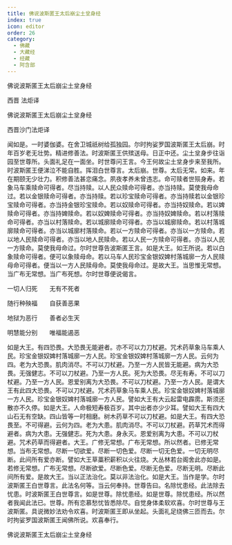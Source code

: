 ```yaml
---
title: 佛说波斯匿王太后崩尘土坌身经
index: true
icon: editor
order: 26
category:
  - 佛藏
  - 大藏经
  - 经藏
  - 阿含部
---
```


  佛说波斯匿王太后崩尘土坌身经  

西晋 法炬译  

佛说波斯匿王太后崩尘土坌身经  

西晋沙门法炬译  

闻如是。一时婆伽婆。在舍卫城祇树给孤独园。尔时拘娑罗国波斯匿王太后崩。时年百岁老无壮势。精进修善法。时波斯匿王供殡送母。日正中还。尘土坌身步往诣园至世尊所。头面礼足在一面坐。时世尊问王言。今王何故尘土坌身步来至我所。时波斯匿王便涕泣不能自胜。挥泪白世尊言。太后崩。世尊。太后无常。如来。年在期颐无少壮力。积修善法甚恋痛念。夙夜孝养未曾违志。命可赎者世殒身寿。若象马车乘赎命可得者。尽当持赎。以人民众赎命可得者。亦当持赎。莫使我母命过。若以金银赎命可得者。亦当持赎。若以珍宝赎命可得者。亦当持赎若以金银珍宝赎命可得者。亦当持金银珍宝赎命。若以奴赎命可得者。亦当持奴赎命。若以婢赎命可得者。亦当持婢赎命。若以奴婢赎命可得者。亦当持奴婢赎命。若以村落赎命可得者。亦当以村落赎命。若以城廓赎命可得者。亦当以城廓赎命。若以村落城廓赎命可得者。亦当以城廓村落赎命。若以一方赎命可得者。亦当以一方赎命。若以地人民赎命可得者。亦当以地人民赎命。若以人民一方赎命可得者。亦当以人民一方赎命。莫使我母命过。尔时世尊告波斯匿王言。如是大王。如王所说。若以白象赎命可得者。便可以象赎母命。若以马车人民珍宝金银奴婢村落城廓一方人民赎母命可得者。便当以一方人民赎母命。莫使我母命过。是故大王。当思惟无常想。当广布无常想。当广布死想。尔时世尊便说偈言。  

一切人归死　　无有不死者  

随行种殃福　　自获善恶果  

地狱为恶行　　善者必生天  

明慧能分别　　唯福能遏恶  

如是大王。有四恐畏。大恐畏无能避者。亦不可以力刀杖避。咒术药草象马车乘人民。珍宝金银奴婢村落城廓一方人民。珍宝金银奴婢村落城廓一方人民。云何为四。老为大恐畏。肌肉消尽。不可以刀杖避。乃至一方人民皆无能避。病为大恐畏。无强健志。不可以刀杖避。乃至一方人民。死为大恐畏。尽无有寿。不可以刀杖避。乃至一方人民。恩爱别离为大恐畏。不可以刀杖避。乃至一方人民。是谓大王有此四大恐畏。不可以刀杖避。咒术药草象马车乘人民。珍宝金银奴婢村落城廓一方人民。珍宝金银奴婢村落城廓一方人民。譬如大王有大云起雷电霹雳。斯须还散亦不久停。如是大王。人命极短寿极百岁。其中出者亦少少耳。譬如大王有四大山石无有空缺。四山皆等一时相磨。树木药草不可以刀杖避。如是大王。有四大恐畏至。不可得避。云何为四。老为大患。肌肉消尽。不可以刀杖避。药草咒术而得避者。病为大患。无强健志。死为大患。身永灭。恩爱别离为大患。不可以刀杖避。咒术药草而得避者。大王。广修无常想。广布无常想。所以然者。已修无常想。当布无常想。尽断一切欲爱。尽断一切色爱。尽断一切无色爱。一切无明尽断。此间所有爱亦断。譬如大王草藁积薪积以火往烧。大丛林若台阁舍此亦如是。若修无常想。广布无常想。尽断欲爱。尽断色爱。尽断无色爱。尽断无明。尽断此间所有爱。是故大王。当以正法治化。莫以非法治化。如是大王。当作是学。尔时波斯匿王白世尊言。此法名何等。当云何奉持。世尊告曰。名除忧患经。此法除去忧患。时波斯匿王白世尊言。如是世尊。除忧患经。如是世尊。除忧患经。所以然者我闻此法已。世尊。所有恋慕愁忧皆悉除尽。自觉身体柔软欢喜。尔时世尊与王波斯匿。具说微妙法劝令欢喜。时波斯匿王即从坐起。头面礼足绕佛三匝而去。尔时拘娑罗国波斯匿王闻佛所说。欢喜奉行。  

佛说波斯匿王太后崩尘土坌身经  
